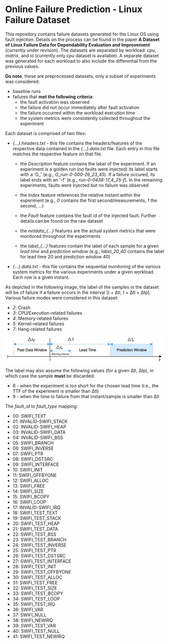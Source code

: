 # Online Failure Prediction - Linux Failure Dataset

This repository contains failure datasets generated for the Linux OS using fault injection. Details on the process can be found in the paper **A Dataset of Linux Failure Data for Dependability Evaluation and Improvement** (currently under revision). The datasets are separated by workload: *cpu*, *matrix*, and *io* (currently only *cpu* dataset is available). A separate dataset was generated for each workload to also include the differential from the previous values.

**Do note**, these are preprocessed datasets, only a subset of experiments was considered:

- baseline runs
- failures that **met the following criteria**:
  - the fault activation was observed
  - the failure did not occur immediately after fault activation
  - the failure occurred within the workload execution time
  - the system metrics were consistently collected throughout the experiment

Each dataset is comprised of two files:
- *{...}.headers.txt* - this file contains the headers/features of the respective data contained in the *{...}.data.txt* file. Each entry in this file matches the respective feature on that file.
  - the *Description* feature contains the label of the experiment. If an experiment is a golden run (no faults were injected) its label starts with a 'G_' (e.g., *G_run-0-000-26_23_45*). If a failure occured, its label ends with an '-f' (e.g., *run-0-0438-17_4_25-f*). In the remaining experiments, faults were injected but no failure was observed

  - the *Index* feature references the relative instant within the experiment (e.g., *0* contains the first second/measurements, *1* the second, ...)

  - the *Fault* feature contains the fault id of the injected fault. Further details can be found on the raw dataset

  - the *netdata_{...}* features are the actual system metrics that were monitored throughout the experiments

  - the *label_{...}* features contain the label of each sample for a given *lead time* and *prediction window* (e.g., *label_20_40* contains the label for lead time 20 and prediction window 40)

- *{...}.data.txt* - this file contains the sequential monitoring of the various system metrics for the various experiments under a given workload. Each row is a given instant.

As depicted in the following image, the label of the samples in the dataset will be of failure if a failure occurs in the interval [t + Δtl, t + Δtl + Δtp]. Various failure modes were considered in this dataset:
  - *2*: Crash
  - *3*: CPU/Execution-related failures
  - *4*: Memory-related failures
  - *5*: Kernel-related failures
  - *7*: Hang-related failures  


<p align="center">
  <img src="ofp_task.jpg" />
</p>

The label may also assume the following values (for a given Δtl, Δtp), in which case the sample **must** be discarded:
  - 8 - when the experiment is too short for the chosen lead time (i.e., the TTF of the experiment is smaller than Δtl)
  - 9 - when the time to failure from that instant/sample is smaller than Δtl

The *fault_id* to *fault_type* mapping:

- 00: SWIFI_TEXT
- 01: INVALID-SWIFI_STACK
- 02: INVALID-SWIFI_HEAP
- 03: INVALID-SWIFI_DATA
- 04: INVALID-SWIFI_BSS
- 05: SWIFI_BRANCH
- 06: SWIFI_INVERSE
- 07: SWIFI_PTR
- 08: SWIFI_DSTSRC
- 09: SWIFI_INTERFACE
- 10: SWIFI_INIT
- 11: SWIFI_OFFBYONE
- 12: SWIFI_ALLOC
- 13: SWIFI_FREE
- 14: SWIFI_SIZE
- 15: SWIFI_BCOPY
- 16: SWIFI_LOOP
- 17: INVALID-SWIFI_IRQ
- 18: SWIFI_TEST_TEXT
- 19: SWIFI_TEST_STACK
- 20: SWIFI_TEST_HEAP
- 21: SWIFI_TEST_DATA
- 22: SWIFI_TEST_BSS
- 23: SWIFI_TEST_BRANCH
- 24: SWIFI_TEST_INVERSE
- 25: SWIFI_TEST_PTR
- 26: SWIFI_TEST_DSTSRC
- 27: SWIFI_TEST_INTERFACE
- 28: SWIFI_TEST_INIT
- 29: SWIFI_TEST_OFFBYONE
- 30: SWIFI_TEST_ALLOC
- 31: SWIFI_TEST_FREE
- 32: SWIFI_TEST_SIZE
- 33: SWIFI_TEST_BCOPY
- 34: SWIFI_TEST_LOOP
- 35: SWIFI_TEST_IRQ
- 36: SWIFI_VAR
- 37: SWIFI_NULL
- 38: SWIFI_NEWIRQ
- 39: SWIFI_TEST_VAR
- 40: SWIFI_TEST_NULL
- 41: SWIFI_TEST_NEWIRQ
